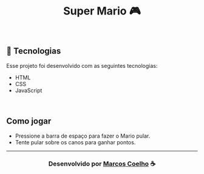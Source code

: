 <h1 align="center">
  Super Mario 🎮 
</h1>

<br>

## 🚀 Tecnologias

Esse projeto foi desenvolvido com as seguintes tecnologias:

- HTML
- CSS
- JavaScript

<br>

## Como jogar

- Pressione a barra de espaço para fazer o Mario pular.
- Tente pular sobre os canos para ganhar pontos.

-----

  <h3 align="center"> Desenvolvido por <a href="https://www.linkedin.com/in/marcos-coelho-perfil">Marcos Coelho</a> ☕</h3>
